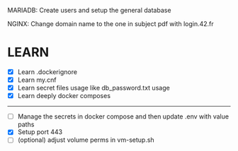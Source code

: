 
MARIADB:
    Create users and setup the general database

NGINX:
    Change domain name to the one in subject pdf with login.42.fr

# LEARN

- [x] Learn .dockerignore
- [x] Learn my.cnf
- [x] Learn secret files usage like db_password.txt usage
- [x] Learn deeply docker composes

---

- [ ] Manage the secrets in docker compose and then update .env with value paths
- [x] Setup port 443
- [ ] (optional) adjust volume perms in vm-setup.sh